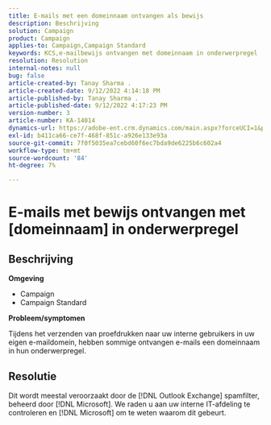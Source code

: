 ```yaml
---
title: E-mails met een domeinnaam ontvangen als bewijs
description: Beschrijving
solution: Campaign
product: Campaign
applies-to: Campaign,Campaign Standard
keywords: KCS,e-mailbewijs ontvangen met domeinnaam in onderwerpregel
resolution: Resolution
internal-notes: null
bug: false
article-created-by: Tanay Sharma .
article-created-date: 9/12/2022 4:14:18 PM
article-published-by: Tanay Sharma .
article-published-date: 9/12/2022 4:17:23 PM
version-number: 3
article-number: KA-14014
dynamics-url: https://adobe-ent.crm.dynamics.com/main.aspx?forceUCI=1&pagetype=entityrecord&etn=knowledgearticle&id=aacf6bf1-b532-ed11-9db1-002248086735
exl-id: b411ca66-ce7f-468f-851c-a926e133e93a
source-git-commit: 7f0f5035ea7cebd60f6ec7bda9de6225b6c602a4
workflow-type: tm+mt
source-wordcount: '84'
ht-degree: 7%

---
```


# E-mails met bewijs ontvangen met [domeinnaam] in onderwerpregel

## Beschrijving


<b>Omgeving</b>

- Campaign
- Campaign Standard




<b>Probleem/symptomen</b>

Tijdens het verzenden van proefdrukken naar uw interne gebruikers in uw eigen e-maildomein, hebben sommige ontvangen e-mails een domeinnaam in hun onderwerpregel.


## Resolutie


Dit wordt meestal veroorzaakt door de [!DNL Outlook Exchange] spamfilter, beheerd door [!DNL Microsoft]. We raden u aan uw interne IT-afdeling te controleren en [!DNL Microsoft] om te weten waarom dit gebeurt.
